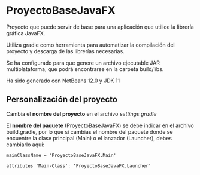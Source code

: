 # ProyectoBaseJavaFX
Proyecto que puede servir de base para una aplicación que utilice la librería gráfica JavaFX.

Utiliza gradle como herramienta para automatizar la compilación del proyecto y descarga de las librerías necesarias.

Se ha configurado para que genere un archivo ejecutable JAR multiplataforma, que podrá encontrarse en la carpeta build/libs.

Ha sido generado con NetBeans 12.0 y JDK 11

## Personalización del proyecto
Cambia el **nombre del proyecto** en el archivo *settings.gradle*

El **nombre del paquete** (ProyectoBaseJavaFX) se debe indicar en el archivo build.gradle, por lo que si cambias el nombre
del paquete donde se encuentre la clase principal (Main) o el lanzador (Launcher), debes cambiarlo aquí:

`mainClassName = 'ProyectoBaseJavaFX.Main'`

`attributes 'Main-Class': 'ProyectoBaseJavaFX.Launcher'`